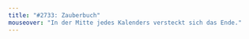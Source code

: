 ```yaml
---
title: "#2733: Zauberbuch"
mouseover: "In der Mitte jedes Kalenders versteckt sich das Ende."
---
```


